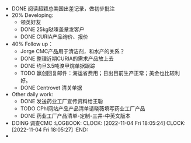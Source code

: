 - DONE 阅读超颖总美国出差记录，做初步批注
- 20% Developing:
	- 领英好友
	- DONE 25kg哒嗪盖章发客户
	- DONE CURIA产品询价、报价
- 40% Follow up：
	- Jorge CMC产品用于清洁剂，和水产的关系？
	- DONE  整理近期CURIA的需求产品放上去
	- DONE 约旦3.5吨溴甲烷单据跟踪
	- TODO 赢创回复邮件：海运省费用；日出目前生产正常；美金也比较利好。
	- DONE Centrovet 清关单据
- Other daily work:
	- DONE 发送药业工厂宣传资料给王聪
	- TODO CPhI网站产品产品清单请晓薇填写药业工厂产品
	- DONE 药业工厂产品清单-定制-三井-中英文版本
- DOING 调查CMC
  :LOGBOOK:
  CLOCK: [2022-11-04 Fri 18:05:24]
  CLOCK: [2022-11-04 Fri 18:05:27]
  :END:
-